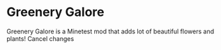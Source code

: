 # Greenery Galore
Greenery Galore is a Minetest mod that adds lot of beautiful flowers and plants!
      Cancel changes
